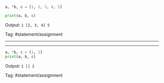 ```python
a, *b, c = [1, 2, 3, 4, 5]

print(a, b, c)
```
Output: `1 [2, 3, 4] 5`

Tag: #statement/assignment

---

---
```python
a, *b, c = [1, 2]
print(a, b, c)
```
Output: `1 [] 2`

Tag: #statement/assignment